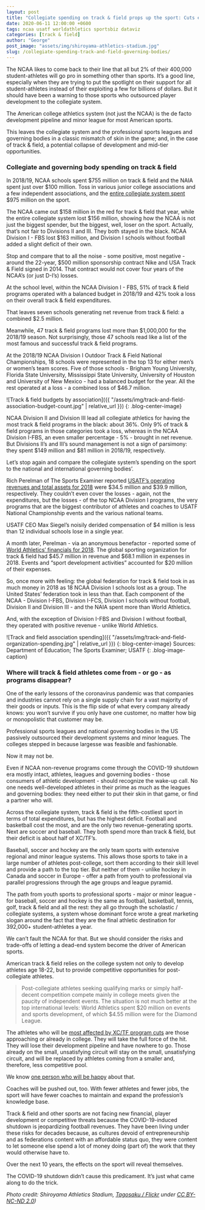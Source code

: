 ```yaml
---
layout: post
title: "Collegiate spending on track & field props up the sport: Cuts expose lack of depth"
date: 2020-06-11 12:00:00 +0600
tags: ncaa usatf worldathletics sportsbiz dataviz
categories: [track & field]
author: "George"
post_image: "assets/img/shiroyama-athletics-stadium.jpg"
slug: /collegiate-spending-track-and-field-governing-bodies/
---
```

The NCAA likes to come back to their line that all but 2% of their 400,000 student-athletes will go pro in something other than sports. It’s a good line, especially when they are trying to put the spotlight on their support for all student-athletes instead of their exploiting a few for billions of dollars. But it should have been a warning to those sports who outsourced player development to the collegiate system.

The American college athletics system (not just the NCAA) is the de facto development pipeline and minor league for most American sports. 

This leaves the collegiate system and the professional sports leagues and governing bodies in a classic mismatch of skin in the game; and, in the case of track & field, a potential collapse of development and mid-tier opportunities. 

### Collegiate and governing body spending on track & field

In 2018/19, NCAA schools spent $755 million on track & field and the NAIA spent just over $100 million. Toss in various junior college associations and a few independent associations, and the <a href="https://ope.ed.gov/athletics/">entire collegiate system spent</a> $975 million on the sport. 

The NCAA came out $158 million in the red for track & field that year, while the entire collegiate system lost $156 million, showing how the NCAA is not just the biggest spender, but the biggest, well, loser on the sport. Actually, that’s not fair to Divisions II and III. They both stayed in the black. NCAA Division I - FBS lost $163 million, and Division I schools without football added a slight deficit of their own.

Stop and compare that to all the noise - some positive, most negative - around the 22-year, $500 million sponsorship contract Nike and USA Track & Field signed in 2014. That contract would not cover four years of the NCAA’s (or just D-I’s) losses. 

At the school level, within the NCAA Division I - FBS, 51% of track & field programs operated with a balanced budget in 2018/19 and 42% took a loss on their overall track & field expenditures. 

That leaves seven schools generating net revenue from track & field: a combined $2.5 million.

Meanwhile, 47 track & field programs lost more than $1,000,000 for the 2018/19 season. Not surprisingly, those 47 schools read like a list of the most famous and successful track & field programs. 
 
At the 2018/19 NCAA Division I Outdoor Track & Field National Championships, 18 schools were represented in the top 13 for either men’s or women’s team scores. Five of those schools - Brigham Young University, Florida State University, Mississippi State University, University of Houston and University of New Mexico - had a balanced budget for the year. All the rest operated at a loss - a combined loss of $46.7 million.

![Track & field budgets by association]({{ "/assets/img/track-and-field-association-budget-count.jpg" | relative_url }})
{: .blog-center-image}

NCAA Division II and Division III lead all collegiate athletics for having the most track & field programs in the black: about 36%. Only 9% of track & field programs in those categories took a loss, whereas in the NCAA Division I-FBS, an even smaller percentage - 5% - brought in net revenue. But Divisions II’s and III’s sound management is not a sign of parsimony: they spent $149 million and $81 million in 2018/19, respectively.

Let’s stop again and compare the collegiate system’s spending on the sport to the national and international governing bodies’. 

Rich Perelman of The Sports Examiner reported <a href="http://www.thesportsexaminer.com/lane-one-when-you-disassemble-max-siegels-4-2-million-comp-reported-for-2018-it-all-comes-back-to-nike-and-the-usatf-board/">USATF’s operating revenues and total assets for 2018</a> were $34.5 million and $39.9 million, respectively. They couldn’t even cover the losses - again, not the expenditures, but the losses - of the top NCAA Division I programs, the very programs that are the biggest contributor of athletes and coaches to USATF National Championship events and the various national teams. 

USATF CEO Max Siegel’s noisily derided compensation of $4 million is less than 12 individual schools lose in a single year.

A month later, Perelman - via an anonymous benefactor - reported some of <a href="http://www.thesportsexaminer.com/lane-one-final-federation-finance-data-found-as-world-athletics-financial-data-leaked-lots-of-reserves-but-lots-more-spending/">World Athletics’ financials for 2018</a>. The global sporting organization for track & field had $45.7 million in revenue and $68.1 million in expenses in 2018. Events and “sport development activities” accounted for $20 million of their expenses. 

So, once more with feeling: the global federation for track & field took in as much money in 2018 as 18 NCAA Division I schools lost as a group. The United States’ federation took in less than that. Each component of the NCAA - Division I-FBS, Division I-FCS, Division I schools without football, Division II and Division III - and the NAIA spent more than World Athletics.

And, with the exception of Division I-FBS and Division I without football, they operated with positive revenue - unlike World Athletics.

![Track and field association spending]({{ "/assets/img/track-and-field-organization-spending.jpg" | relative_url }})
{: blog-center-image}
Sources: Department of Education; The Sports Examiner; USATF
{: .blog-image-caption}

### Where will track & field athletes come from - or go - as programs disappear?

One of the early lessons of the coronavirus pandemic was that companies and industries cannot rely on a single supply chain for a vast majority of their goods or inputs. This is the flip side of what every company already knows: you won’t survive if you only have one customer, no matter how big or monopolistic that customer may be.

Professional sports leagues and national governing bodies in the US passively outsourced their development systems and minor leagues. The colleges stepped in because largesse was feasible and fashionable. 

Now it may not be.

Even if NCAA non-revenue programs come through the COVID-19 shutdown era mostly intact, athletes, leagues and governing bodies - those consumers of athletic development - should recognize the wake-up call. No one needs well-developed athletes in their prime as much as the leagues and governing bodies: they need either to put their skin in that game, or find a partner who will.

Across the collegiate system, track & field is the fifth-costliest sport in terms of total expenditures, but has the highest deficit. Football and basketball cost the most, and are the only two revenue-generating sports. Next are soccer and baseball. They both spend more than track & field, but their deficit is about half of XC/TF’s.

Baseball, soccer and hockey are the only team sports with extensive regional and minor league systems. This allows those sports to take in a large number of athletes post-college, sort them according to their skill level and provide a path to the top tier. But neither of them - unlike hockey in Canada and soccer in Europe - offer a path from youth to professional via parallel progressions through the age groups and league pyramid. 

The path from youth sports to professional sports - major or minor league - for baseball, soccer and hockey is the same as football, basketball, tennis, golf, track & field and all the rest: they all go through the scholastic / collegiate systems, a system whose dominant force wrote a great marketing slogan around the fact that they are the final athletic destination for 392,000+ student-athletes a year. 

We can’t fault the NCAA for that. But we should consider the risks and trade-offs of letting a dead-end system become the driver of American sports.

American track & field relies on the college system not only to develop athletes age 18-22, but to provide competitive opportunities for post-collegiate athletes.  

<blockquote class="blockquote-single-quote"><p>Post-collegiate athletes seeking qualifying marks or simply half-decent competition compete mainly in college meets given the paucity of independent events. The situation is not much better at the top international levels: World Athletics spent $20 million on events and sports development, of which $4.55 million were for the Diamond League.</p></blockquote>

The athletes who will be <a href="https://nalathletics.com/blog/2020/06/01/collegiate-track-and-field-cuts">most affected by XC/TF program cuts</a> are those approaching or already in college. They will take the full force of the hit. They will lose their development pipeline and have nowhere to go. Those already on the small, unsatisfying circuit will stay on the small, unsatisfying circuit, and will be replaced by athletes coming from a smaller and, therefore, less competitive pool. 

We know <a href="https://nalathletics.com/blog/2020/03/30/athletics-wants-more-athletes">one person who will be happy</a> about that.

Coaches will be pushed out, too. With fewer athletes and fewer jobs, the sport will have fewer coaches to maintain and expand the profession’s knowledge base.

Track & field and other sports are not facing new financial, player development or competitive threats because the COVID-19-induced shutdown is jeopardizing football revenues. They have been living under these risks for decades because, as cultures devoid of entrepreneurship and as federations content with an affordable status quo, they were content to let someone else spend a lot of money doing (part of) the work that they would otherwise have to. 

Over the next 10 years, the effects on the sport will reveal themselves. 

The COVID-19 shutdown didn’t cause this predicament. It’s just what came along to do the trick.

<em>Photo credit: Shiroyama Athletics Stadium, <a href="https://flic.krp/ZVEAFt">Tagosaku / Flickr</a> under <a href="https://creativecommons.org/licenses/by-nc-nd/2.0/">CC BY-NC-ND 2.0</a>)
